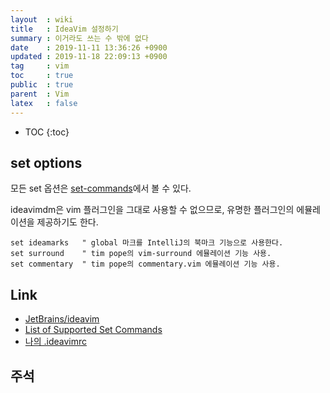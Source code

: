 ```yaml
---
layout  : wiki
title   : IdeaVim 설정하기
summary : 이거라도 쓰는 수 밖에 없다
date    : 2019-11-11 13:36:26 +0900
updated : 2019-11-18 22:09:13 +0900
tag     : vim
toc     : true
public  : true
parent  : Vim
latex   : false
---
```

* TOC
{:toc}

## set options

모든 set 옵션은 [set-commands][set-commands]에서 볼 수 있다.

ideavimdm은 vim 플러그인을 그대로 사용할 수 없으므로, 유명한 플러그인의 에뮬레이션을 제공하기도 한다.

```viml
set ideamarks   " global 마크를 IntelliJ의 북마크 기능으로 사용한다.
set surround    " tim pope의 vim-surround 에뮬레이션 기능 사용.
set commentary  " tim pope의 commentary.vim 에뮬레이션 기능 사용.
```


## Link

* [JetBrains/ideavim][repo]
* [List of Supported Set Commands][commands]
* [나의 .ideavimrc][my]

## 주석

[repo]: https://github.com/JetBrains/ideavim
[commands]: https://github.com/JetBrains/ideavim/blob/master/doc/set-commands.md

[my]: https://github.com/johngrib/dotfiles/blob/master/.ideavimrc
[set-commands]: https://github.com/JetBrains/ideavim/blob/master/doc/set-commands.md
